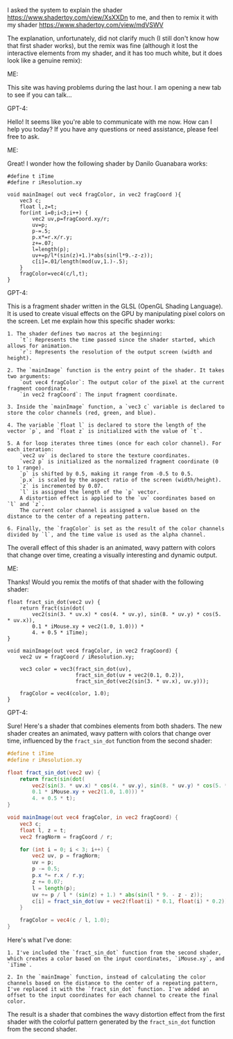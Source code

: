 I asked the system to explain the shader https://www.shadertoy.com/view/XsXXDn to me, 
and then to remix it with my shader https://www.shadertoy.com/view/mdVSWV

The explanation, unfortunately, did not clarify much (I still don't know how that first shader works), 
but the remix was fine (although it lost the interactive elements from my shader, and it has too much white,
but it does look like a genuine remix):

ME:

This site was having problems during the last hour. I am opening a new tab to see if you can talk...

GPT-4:

Hello! It seems like you're able to communicate with me now. How can I help you today? If you have any questions or need assistance, please feel free to ask.

ME:

Great! I wonder how the following shader by Danilo Guanabara works:

```
#define t iTime
#define r iResolution.xy

void mainImage( out vec4 fragColor, in vec2 fragCoord ){
	vec3 c;
	float l,z=t;
	for(int i=0;i<3;i++) {
		vec2 uv,p=fragCoord.xy/r;
		uv=p;
		p-=.5;
		p.x*=r.x/r.y;
		z+=.07;
		l=length(p);
		uv+=p/l*(sin(z)+1.)*abs(sin(l*9.-z-z));
		c[i]=.01/length(mod(uv,1.)-.5);
	}
	fragColor=vec4(c/l,t);
}
```

GPT-4:

This is a fragment shader written in the GLSL (OpenGL Shading Language). It is used to create visual effects on the GPU by manipulating pixel colors on the screen. Let me explain how this specific shader works:

    1. The shader defines two macros at the beginning:
        `t`: Represents the time passed since the shader started, which allows for animation.
        `r`: Represents the resolution of the output screen (width and height).

    2. The `mainImage` function is the entry point of the shader. It takes two arguments:
        `out vec4 fragColor`: The output color of the pixel at the current fragment coordinate.
        `in vec2 fragCoord`: The input fragment coordinate.

    3. Inside the `mainImage` function, a `vec3 c` variable is declared to store the color channels (red, green, and blue).

    4. The variable `float l` is declared to store the length of the vector `p`, and `float z` is initialized with the value of `t`.

    5. A for loop iterates three times (once for each color channel). For each iteration:
        `vec2 uv` is declared to store the texture coordinates.
        `vec2 p` is initialized as the normalized fragment coordinate (0 to 1 range).
        `p` is shifted by 0.5, making it range from -0.5 to 0.5.
        `p.x` is scaled by the aspect ratio of the screen (width/height).
        `z` is incremented by 0.07.
        `l` is assigned the length of the `p` vector.
        A distortion effect is applied to the `uv` coordinates based on `l` and `z`.
        The current color channel is assigned a value based on the distance to the center of a repeating pattern.

    6. Finally, the `fragColor` is set as the result of the color channels divided by `l`, and the time value is used as the alpha channel.

The overall effect of this shader is an animated, wavy pattern with colors that change over time, creating a visually interesting and dynamic output.

ME:

Thanks! Would you remix the motifs of that shader with the following shader:

```
float fract_sin_dot(vec2 uv) {
    return fract(sin(dot(
        vec2(sin(3. * uv.x) * cos(4. * uv.y), sin(8. * uv.y) * cos(5. * uv.x)),
        0.1 * iMouse.xy + vec2(1.0, 1.0))) *
        4. + 0.5 * iTime);
}

void mainImage(out vec4 fragColor, in vec2 fragCoord) {
    vec2 uv = fragCoord / iResolution.xy;

    vec3 color = vec3(fract_sin_dot(uv),
                      fract_sin_dot(uv + vec2(0.1, 0.2)),
                      fract_sin_dot(vec2(sin(3. * uv.x), uv.y)));

    fragColor = vec4(color, 1.0);
}

```

GPT-4:

Sure! Here's a shader that combines elements from both shaders. The new shader creates an animated, wavy pattern with colors that change over time, influenced by the `fract_sin_dot` function from the second shader:

```glsl
#define t iTime
#define r iResolution.xy

float fract_sin_dot(vec2 uv) {
    return fract(sin(dot(
        vec2(sin(3. * uv.x) * cos(4. * uv.y), sin(8. * uv.y) * cos(5. * uv.x)),
        0.1 * iMouse.xy + vec2(1.0, 1.0))) *
        4. + 0.5 * t);
}

void mainImage(out vec4 fragColor, in vec2 fragCoord) {
    vec3 c;
    float l, z = t;
    vec2 fragNorm = fragCoord / r;

    for (int i = 0; i < 3; i++) {
        vec2 uv, p = fragNorm;
        uv = p;
        p -= 0.5;
        p.x *= r.x / r.y;
        z += 0.07;
        l = length(p);
        uv += p / l * (sin(z) + 1.) * abs(sin(l * 9. - z - z));
        c[i] = fract_sin_dot(uv + vec2(float(i) * 0.1, float(i) * 0.2));
    }

    fragColor = vec4(c / l, 1.0);
}
```

Here's what I've done:

    1. I've included the `fract_sin_dot` function from the second shader, which creates a color based on the input coordinates, `iMouse.xy`, and `iTime`.

    2. In the `mainImage` function, instead of calculating the color channels based on the distance to the center of a repeating pattern, I've replaced it with the `fract_sin_dot` function. I've added an offset to the input coordinates for each channel to create the final color.

The result is a shader that combines the wavy distortion effect from the first shader with the colorful pattern generated by the `fract_sin_dot` function from the second shader.

